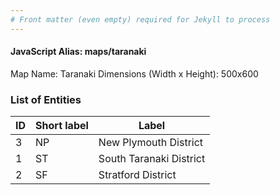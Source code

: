 ```yaml
---
# Front matter (even empty) required for Jekyll to process
---
```


#### JavaScript Alias: maps/taranaki

Map Name: Taranaki
Dimensions (Width x Height): 500x600





### List of Entities

ID | Short label | Label
---|---|---|
3|NP|New Plymouth District
1|ST|South Taranaki District
2|SF|Stratford District


